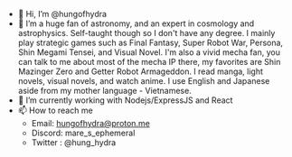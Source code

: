 - 👋 Hi, I’m @hungofhydra
- 👀 I’m a huge fan of astronomy, and an expert in cosmology and astrophysics. Self-taught though so I don't have any degree.
I mainly play strategic games such as Final Fantasy, Super Robot War, Persona, Shin Megami Tensei, and Visual Novel. 
I'm also a vivid mecha fan, you can talk to me about most of the mecha IP there, my favorites are Shin Mazinger Zero and Getter Robot Armageddon.
I read manga, light novels, visual novels, and watch anime.
I use English and Japanese aside from my mother language - Vietnamese.
- 🌱 I’m currently working with Nodejs/ExpressJS and React
- 📫 How to reach me
   - Email: hungofhydra@proton.me   
   - Discord: mare_s_ephemeral
   - Twitter : @hung_hydra

<!---
hungofhydra/hungofhydra is a ✨ special ✨ repository because its `README.md` (this file) appears on your GitHub profile.
You can click the Preview link to take a look at your changes.
--->
